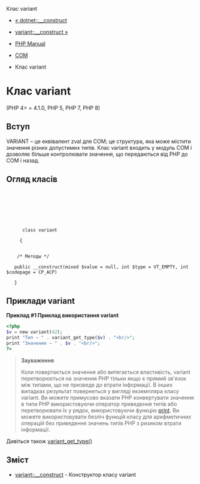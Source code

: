 Клас variant

-   [« dotnet::\_\_construct](dotnet.construct.html)
    
-   [variant::\_\_construct »](variant.construct.html)
    
-   [PHP Manual](index.html)
    
-   [COM](book.com.html)
    
-   Клас variant
    

# Клас variant

(PHP 4> = 4.1.0, PHP 5, PHP 7, PHP 8)

## Вступ

VARIANT – це еквівалент zval для COM; це структура, яка може містити значення різних допустимих типів. Клас variant входить у модуль COM і дозволяє більше контролювати значення, що передаються від PHP до COM і назад.

## Огляд класів

```synopsis

     
    


    
     
      class variant
     
     {


    /* Методы */
    
   public __construct(mixed $value = null, int $type = VT_EMPTY, int $codepage = CP_ACP)

   }
```

## Приклади variant

**Приклад #1 Приклад використання variant**

```php
<?php
$v = new variant(42);
print "Тип — " . variant_get_type($v) . "<br/>";
print "Значение — " . $v . "<br/>";
?>
```

> **Зауваження**
> 
> Коли повертається значення або витягається властивість, variant перетворюється на значення PHP тільки якщо є прямий зв'язок між типами, що не призведе до втрати інформації. В інших випадках результат повернеться у вигляді екземпляра класу variant. Ви можете примусово вказати PHP конвертувати значення в типи PHP використовуючи оператор приведення типів або перетворювати їх у рядок, використовуючи функцію [print](function.print.html). Ви можете використовувати безліч функцій класу для арифметичних операцій без приведення значень типів PHP з ризиком втрати інформації.

Дивіться також [variant\_get\_type()](function.variant-get-type.html)

## Зміст

-   [variant::\_\_construct](variant.construct.html) - Конструктор класу variant